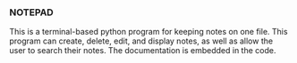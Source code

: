 ### **NOTEPAD** <br>
This is a terminal-based python program for keeping notes on one file. This program can create, delete, edit, and display notes, as well as allow the user to search their notes.
The documentation is embedded in the code.
